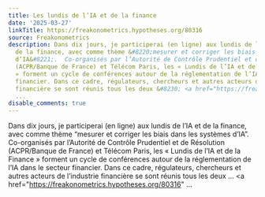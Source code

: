 ```yaml
---
title: Les lundis de l’IA et de la finance
date: '2025-03-27'
linkTitle: https://freakonometrics.hypotheses.org/80316
source: Freakonometrics
description: Dans dix jours, je participerai (en ligne) aux lundis de l&#8217;IA et
  de la finance, avec comme thème &#8220;mesurer et corriger les biais dans les systèmes
  d’IA&#8221;.  Co-organisés par l’Autorité de Contrôle Prudentiel et de Résolution
  (ACPR/Banque de France) et Télécom Paris, les « Lundis de l’IA et de la Finance
  » forment un cycle de conférences autour de la réglementation de l’IA dans le secteur
  financier. Dans ce cadre, régulateurs, chercheurs et autres acteurs de l’industrie
  financière se sont réunis tous les deux &#8230; <a href="https://freakonometrics.hypotheses.org/80316"
  ...
disable_comments: true
---
```

Dans dix jours, je participerai (en ligne) aux lundis de l&#8217;IA et de la finance, avec comme thème &#8220;mesurer et corriger les biais dans les systèmes d’IA&#8221;.  Co-organisés par l’Autorité de Contrôle Prudentiel et de Résolution (ACPR/Banque de France) et Télécom Paris, les « Lundis de l’IA et de la Finance » forment un cycle de conférences autour de la réglementation de l’IA dans le secteur financier. Dans ce cadre, régulateurs, chercheurs et autres acteurs de l’industrie financière se sont réunis tous les deux &#8230; <a href="https://freakonometrics.hypotheses.org/80316" ...